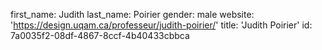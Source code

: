 first_name: Judith
last_name: Poirier
gender: male
website: 'https://design.uqam.ca/professeur/judith-poirier/'
title: 'Judith Poirier'
id: 7a0035f2-08df-4867-8ccf-4b40433cbbca
